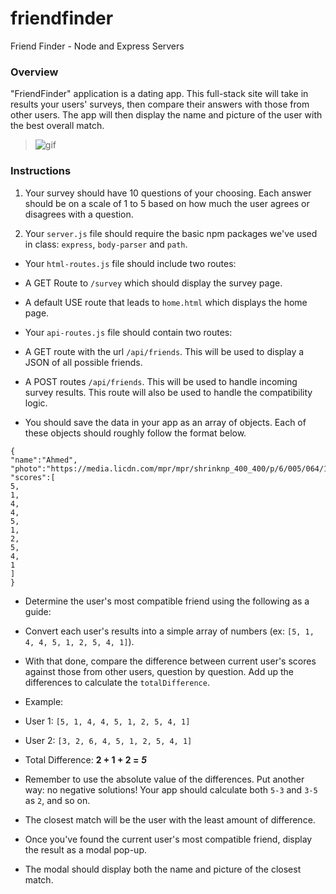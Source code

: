 # friendfinder
Friend Finder - Node and Express Servers

### Overview

"FriendFinder" application is a dating app. This full-stack site will take in results your users' surveys, then compare their answers with those from other users. The app will then display the name and picture of the user with the best overall match.

> ![gif](https://drive.google.com/file/d/1Zjj8Grf8jg944_q3jUvm2LEwzzywfXLj/view)
### Instructions
1. Your survey should have 10 questions of your choosing. Each answer should be on a scale of 1 to 5 based on how much the user agrees or disagrees with a question.

2. Your `server.js` file should require the basic npm packages we've used in class: `express`, `body-parser` and `path`.

* Your `html-routes.js` file should include two routes:
* A GET Route to `/survey` which should display the survey page.
* A default USE route that leads to `home.html` which displays the home page.

* Your `api-routes.js` file should contain two routes:
* A GET route with the url `/api/friends`. This will be used to display a JSON of all possible friends.
* A POST routes `/api/friends`. This will be used to handle incoming survey results. This route will also be used to handle the compatibility logic.

* You should save the data in your app as an array of objects. Each of these objects should roughly follow the format below.

```
{
"name":"Ahmed",
"photo":"https://media.licdn.com/mpr/mpr/shrinknp_400_400/p/6/005/064/1bd/3435aa3.jpg",
"scores":[
5,
1,
4,
4,
5,
1,
2,
5,
4,
1
]
}
```

* Determine the user's most compatible friend using the following as a guide:
* Convert each user's results into a simple array of numbers (ex: `[5, 1, 4, 4, 5, 1, 2, 5, 4, 1]`).
* With that done, compare the difference between current user's scores against those from other users, question by question. Add up the differences to calculate the `totalDifference`.
* Example:
* User 1: `[5, 1, 4, 4, 5, 1, 2, 5, 4, 1]`
* User 2: `[3, 2, 6, 4, 5, 1, 2, 5, 4, 1]`
* Total Difference: **2 + 1 + 2 =** ***5***
* Remember to use the absolute value of the differences. Put another way: no negative solutions! Your app should calculate both `5-3` and `3-5` as `2`, and so on.
* The closest match will be the user with the least amount of difference.

* Once you've found the current user's most compatible friend, display the result as a modal pop-up.
* The modal should display both the name and picture of the closest match.
